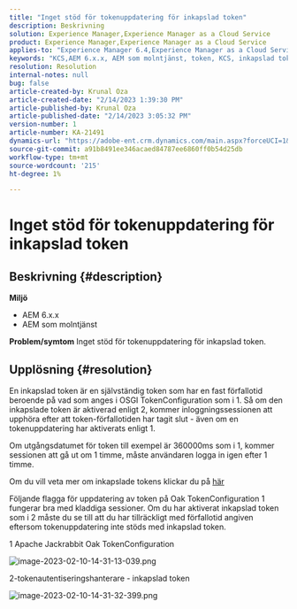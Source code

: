 ```yaml
---
title: "Inget stöd för tokenuppdatering för inkapslad token"
description: Beskrivning
solution: Experience Manager,Experience Manager as a Cloud Service
product: Experience Manager,Experience Manager as a Cloud Service
applies-to: "Experience Manager 6.4,Experience Manager as a Cloud Service,Experience Manager 6.5"
keywords: "KCS,AEM 6.x.x, AEM som molntjänst, token, KCS, inkapslad token"
resolution: Resolution
internal-notes: null
bug: false
article-created-by: Krunal Oza
article-created-date: "2/14/2023 1:39:30 PM"
article-published-by: Krunal Oza
article-published-date: "2/14/2023 3:05:32 PM"
version-number: 1
article-number: KA-21491
dynamics-url: "https://adobe-ent.crm.dynamics.com/main.aspx?forceUCI=1&pagetype=entityrecord&etn=knowledgearticle&id=6c881cfc-6cac-ed11-aad1-6045bd006793"
source-git-commit: a91b8491ee346acaed84787ee6860ff0b54d25db
workflow-type: tm+mt
source-wordcount: '215'
ht-degree: 1%

---
```


# Inget stöd för tokenuppdatering för inkapslad token

## Beskrivning {#description}

<b>Miljö</b>
- AEM 6.x.x
- AEM som molntjänst



<b>Problem/symtom</b>
Inget stöd för tokenuppdatering för inkapslad token.




## Upplösning {#resolution}


En inkapslad token är en självständig token som har en fast förfallotid beroende på vad som anges i OSGI TokenConfiguration som i 1. Så om den inkapslade token är aktiverad enligt 2, kommer inloggningssessionen att upphöra efter att token-förfallotiden har tagit slut - även om en tokenuppdatering har aktiverats enligt 1.

Om utgångsdatumet för token till exempel är 360000ms som i 1, kommer sessionen att gå ut om 1 timme, måste användaren logga in igen efter 1 timme.

Om du vill veta mer om inkapslade tokens klickar du på [här](https://experienceleague.adobe.com/docs/experience-manager-64/administering/security/encapsulated-token.html?lang=en)

Följande flagga för uppdatering av token på Oak TokenConfiguration 1 fungerar bra med kladdiga sessioner. Om du har aktiverat inkapslad token som i 2 måste du se till att du har tillräckligt med förfallotid angiven eftersom tokenuppdatering inte stöds med inkapslad token.



1 Apache Jackrabbit Oak TokenConfiguration

![image-2023-02-10-14-31-13-039.png](https://jira.corp.adobe.com/secure/attachment/9633655/image-2023-02-10-14-31-13-039.png)

2-tokenautentiseringshanterare - inkapslad token



![image-2023-02-10-14-31-32-399.png](https://jira.corp.adobe.com/secure/attachment/9633654/image-2023-02-10-14-31-32-399.png)


